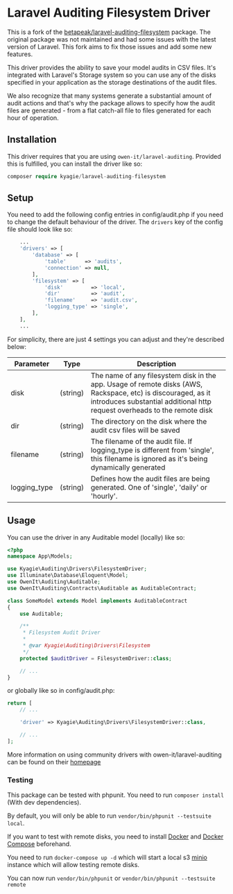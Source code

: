 # Laravel Auditing Filesystem Driver

This is a fork of the [betapeak/laravel-auditing-filesystem](https://github.com/betapeak/laravel-auditing-filesystem) package. The original package was not maintained and had some issues with the latest version of Laravel. This fork aims to fix those issues and add some new features.

This driver provides the ability to save your model audits in CSV files. It's integrated with Laravel's Storage system
so you can use any of the disks specified in your application as the storage destinations of the audit files.

We also recognize that many systems generate a substantial amount of audit actions and that's why the package allows
to specify how the audit files are generated - from a flat catch-all file to files generated for each hour of operation.

## Installation

This driver requires that you are using `owen-it/laravel-auditing`. Provided this is fulfilled,
you can install the driver like so:

```php
composer require kyagie/laravel-auditing-filesystem
```

## Setup

You need to add the following config entries in config/audit.php if you need to change the default behaviour of the driver.
The `drivers` key of the config file should look like so:

```php
    ...
    'drivers' => [
        'database' => [
            'table'      => 'audits',
            'connection' => null,
        ],
        'filesystem' => [
            'disk'         => 'local',
            'dir'          => 'audit',
            'filename'     => 'audit.csv',
            'logging_type' => 'single',
        ],
    ],
    ...
```

For simplicity, there are just 4 settings you can adjust and they're described below:

| Parameter   |      Type      |  Description |
|----------|:-------------:|------|
| disk | (string) | The name of any filesystem disk in the app. Usage of remote disks (AWS, Rackspace, etc) is discouraged, as it introduces substantial additional http request overheads to the remote disk |
| dir | (string) | The directory on the disk where the audit csv files will be saved |
| filename | (string) | The filename of the audit file. If logging_type is different from 'single', this filename is ignored as it's being dynamically generated |
| logging_type | (string) | Defines how the audit files are being generated. One of 'single', 'daily' or 'hourly'. |

## Usage

You can use the driver in any Auditable model (locally) like so:

```php
<?php
namespace App\Models;

use Kyagie\Auditing\Drivers\FilesystemDriver;
use Illuminate\Database\Eloquent\Model;
use OwenIt\Auditing\Auditable;
use OwenIt\Auditing\Contracts\Auditable as AuditableContract;

class SomeModel extends Model implements AuditableContract
{
    use Auditable;

    /**
     * Filesystem Audit Driver
     *
     * @var Kyagie\Auditing\Drivers\Filesystem
     */
    protected $auditDriver = FilesystemDriver::class;

    // ...
}
```

or globally like so in config/audit.php:

```php
return [
    // ...

    'driver' => Kyagie\Auditing\Drivers\FilesystemDriver::class,

    // ...
];
```

More information on using community drivers with owen-it/laravel-auditing can be found on their [homepage](https://laravel-auditing.com/guide/audit-drivers.html)

### Testing

This package can be tested with phpunit. You need to run `composer install` (With dev dependencies).

By default, you will only be able to run `vendor/bin/phpunit --testsuite local`.

If you want to test with remote disks, you need to install [Docker](https://docs.docker.com/engine/install/ubuntu/) and [Docker Compose](https://docs.docker.com/compose/install/) beforehand.

You need to run `docker-compose up -d` which will start a local s3 [minio](https://min.io/) instance which will allow testing remote disks.

You can now run `vendor/bin/phpunit` or `vendor/bin/phpunit --testsuite remote`
